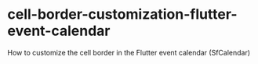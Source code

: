 # cell-border-customization-flutter-event-calendar
How to customize the cell border in the Flutter event calendar (SfCalendar)
